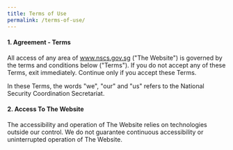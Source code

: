 ```yaml
---
title: Terms of Use
permalink: /terms-of-use/
---
```


#### **1. Agreement - Terms**

All access of any area of www.nscs.gov.sg ("The Website") is governed by the terms and conditions below ("Terms"). If you do not accept any of these Terms, exit immediately. Continue only if you accept these Terms.

In these Terms, the words "we", "our" and "us" refers to the National Security Coordination Secretariat.

#### **2. Access To The Website**

The accessibility and operation of The Website relies on technologies outside our control. We do not guarantee continuous accessibility or uninterrupted operation of The Website.